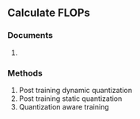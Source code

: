 ## Calculate FLOPs
### Documents
1. 

### Methods
1. Post training dynamic quantization
2. Post training static quantization
3. Quantization aware training